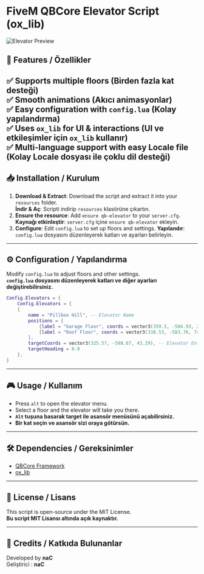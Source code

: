 # FiveM QBCore Elevator Script (ox_lib)

![Elevator Preview]([https://hizliresim.com/rsxxmml](https://imgur.com/a/mWhUdmc))

## 📌 Features / Özellikler
✅ Supports multiple floors (Birden fazla kat desteği)  
✅ Smooth animations (Akıcı animasyonlar)  
✅ Easy configuration with `config.lua` (Kolay yapılandırma)  
✅ Uses `ox_lib` for UI & interactions (UI ve etkileşimler için `ox_lib` kullanır)  
✅ Multi-language support with easy Locale file (Kolay Locale dosyası ile çoklu dil desteği)
---

## 📥 Installation / Kurulum

1. **Download & Extract**: Download the script and extract it into your `resources` folder.  
   **İndir & Aç**: Scripti indirip `resources` klasörüne çıkartın.
2. **Ensure the resource**: Add `ensure qb-elevator` to your `server.cfg`.
   **Kaynağı etkinleştir**: `server.cfg` içine `ensure qb-elevator` ekleyin.
3. **Configure**: Edit `config.lua` to set up floors and settings.
   **Yapılandır**: `config.lua` dosyasını düzenleyerek katları ve ayarları belirleyin.

---

## ⚙️ Configuration / Yapılandırma
Modify `config.lua` to adjust floors and other settings.  
**`config.lua` dosyasını düzenleyerek katları ve diğer ayarları değiştirebilirsiniz.**

```lua
Config.Elevators = {
    Config.Elevators = {
    {
        name = "Pillbox Hill", -- Elevator Name
        positions = {
            {label = "Garage Floor", coords = vector3(359.5, -584.93, 28.82)}, -- Floor Coords
            {label = "Roof Floor", coords = vector3(338.53, -583.76, 74.17)}, -- Floor Coords
        },
        targetCoords = vector3(325.57, -598.67, 43.29), -- Elevator Entrance
        targetHeading = 0.0 
    },
}
```

---

## 🎮 Usage / Kullanım
- Press `alt` to open the elevator menu.
- Select a floor and the elevator will take you there.
- **`Alt` tuşuna basarak target ile asansör menüsünü açabilirsiniz.**
- **Bir kat seçin ve asansör sizi oraya götürsün.**

---

## 🛠️ Dependencies / Gereksinimler
- [QBCore Framework](https://github.com/qbcore-framework/qb-core)
- [ox_lib](https://github.com/overextended/ox_lib)

---

## 📜 License / Lisans
This script is open-source under the MIT License.  
**Bu script MIT Lisansı altında açık kaynaktır.**

---

## 📝 Credits / Katkıda Bulunanlar
Developed by **naC**  
Geliştirici : **naC**

